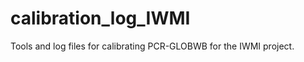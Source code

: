 calibration_log_IWMI
====================

Tools and log files for calibrating PCR-GLOBWB for the IWMI project. 

